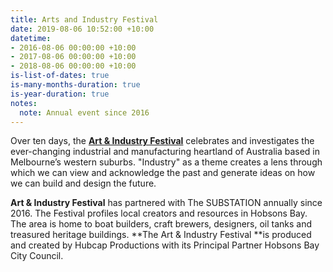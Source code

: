 ```yaml
---
title: Arts and Industry Festival
date: 2019-08-06 10:52:00 +10:00
datetime:
- 2016-08-06 00:00:00 +10:00
- 2017-08-06 00:00:00 +10:00
- 2018-08-06 00:00:00 +10:00
is-list-of-dates: true
is-many-months-duration: true
is-year-duration: true
notes:
  note: Annual event since 2016
---
```


Over ten days, the [**Art & Industry Festival**](http://artandindustryfestival.com.au) celebrates and investigates the ever-changing industrial and manufacturing heartland of Australia based in Melbourne’s western suburbs. "Industry" as a theme creates a lens through which we can view and acknowledge the past and generate ideas on how we can build and design the future.

**Art & Industry Festival** has partnered with The SUBSTATION annually since 2016. The Festival profiles local creators and resources in Hobsons Bay. The area is home to boat builders, craft brewers, designers, oil tanks and treasured heritage buildings. **The Art & Industry Festival **is produced and created by Hubcap Productions with its Principal Partner Hobsons Bay City Council.
